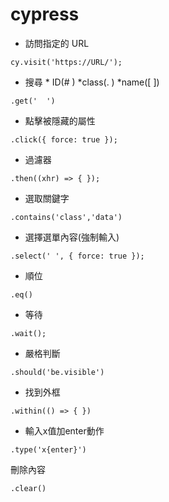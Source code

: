 # cypress
- 訪問指定的 URL
```
cy.visit('https://URL/');
```
- 搜尋    * ID(# )   *class(. ) *name([ ])
```
.get('  ') 
```
- 點擊被隱藏的屬性          
```
.click({ force: true });
```
- 過濾器        
```
.then((xhr) => { });
```
- 選取關鍵字 
```
.contains('class','data')
```
- 選擇選單內容(強制輸入)      
```
.select(' ', { force: true });
```
- 順位
```
.eq()
```
- 等待
```
.wait();
```
- 嚴格判斷
```
.should('be.visible')
```
- 找到外框
```
.within(() => { })
```
- 輸入x值加enter動作     
```
.type('x{enter}')
```
刪除內容     
```
.clear()
```
